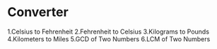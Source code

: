 <h1>Converter</h1>
1.Celsius to Fehrenheit
2.Fehrenheit to Celsius
3.Kilograms to Pounds
4.Kilometers to Miles
5.GCD of Two Numbers
6.LCM of Two Numbers
